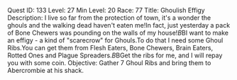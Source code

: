 Quest ID: 133
Level: 27
Min Level: 20
Race: 77
Title: Ghoulish Effigy
Description: I live so far from the protection of town, it's a wonder the ghouls and the walking dead haven't eaten me!In fact, just yesterday a pack of Bone Chewers was pounding on the walls of my house!$B$BI want to make an effigy - a kind of "scarecrow" for Ghouls.To do that I need some Ghoul Ribs.You can get them from Flesh Eaters, Bone Chewers, Brain Eaters, Rotted Ones and Plague Spreaders.$B$BGet the ribs for me, and I will repay you with some coin.
Objective: Gather 7 Ghoul Ribs and bring them to Abercrombie at his shack.
